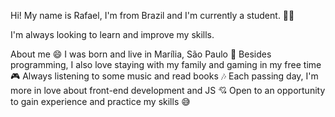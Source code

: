 Hi! My name is Rafael, I'm from Brazil and I'm currently a student. 👨‍💻

I'm always looking to learn and improve my skills.

About me 😄
I was born and live in Marília, São Paulo 👶
Besides programming, I also love staying with my family and gaming in my free time 🎮
Always listening to some music and read books 🎶
Each passing day, I'm more in love about front-end development and JS 💘
Open to an opportunity to gain experience and practice my skills 😅

<!---
rdaaraujo/rdaaraujo is a ✨ special ✨ repository because its `README.md` (this file) appears on your GitHub profile.
You can click the Preview link to take a look at your changes.
--->
